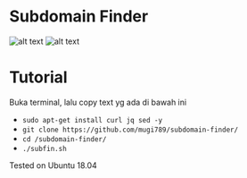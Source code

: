 # Subdomain Finder

![alt text](https://raw.githubusercontent.com/mugi789/subdomain-finder/main/Screenshot%20from%202021-02-25%2021-49-14.png)
![alt text](https://raw.githubusercontent.com/mugi789/subdomain-finder/main/Screenshot%20from%202021-02-25%2021-49-48.png)

# Tutorial
Buka terminal, lalu copy text yg ada di bawah ini
* ``` sudo apt-get install curl jq sed -y ``` <br>
* ``` git clone https://github.com/mugi789/subdomain-finder/ ```<br>
* ``` cd /subdomain-finder/ ```<br>
* ``` ./subfin.sh ```<br>


Tested on Ubuntu 18.04

